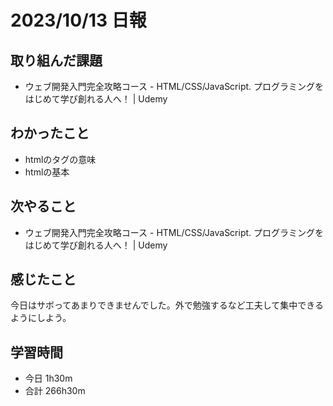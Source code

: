 # 2023/10/13 日報

## 取り組んだ課題
- ウェブ開発入門完全攻略コース - HTML/CSS/JavaScript. プログラミングをはじめて学び創れる人へ！ | Udemy

## わかったこと
- htmlのタグの意味
- htmlの基本

## 次やること
- ウェブ開発入門完全攻略コース - HTML/CSS/JavaScript. プログラミングをはじめて学び創れる人へ！ | Udemy

## 感じたこと
今日はサボってあまりできませんでした。外で勉強するなど工夫して集中できるようにしよう。

## 学習時間
- 今日 1h30m
- 合計 266h30m
